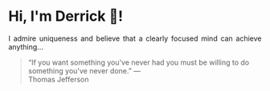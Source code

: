 # Hi, I'm Derrick 👋!
<p align="justify">I admire uniqueness and believe that a clearly focused mind can achieve anything...</p> 
<!-- #quote-start -->
<blockquote>&ldquo;If you want something you've never had you must be willing to do something you've never done.&rdquo; &mdash; <footer>Thomas Jefferson</footer></blockquote>
<!-- #quote-end -->
